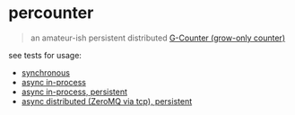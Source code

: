 # percounter

> an amateur-ish persistent distributed [G-Counter (grow-only counter)](https://en.wikipedia.org/wiki/Conflict-free_replicated_data_type#G-Counter_(Grow-only_Counter))

see tests for usage:

- [synchronous](gcounter_test.go)
- [async in-process](async_gcounter_test.go)
- [async in-process, persistent](async_gcounter_test.go)
- [async distributed (ZeroMQ via tcp), persistent](zmq_single_gcounter_test.go)
